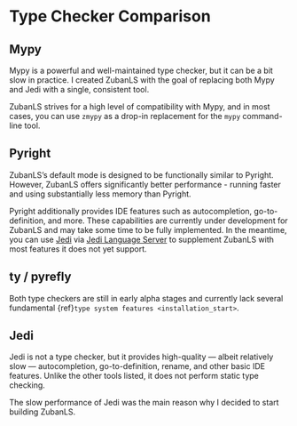 # Type Checker Comparison

## Mypy

Mypy is a powerful and well-maintained type checker, but it can be a bit slow
in practice. I created ZubanLS with the goal of replacing both Mypy and Jedi
with a single, consistent tool.

ZubanLS strives for a high level of compatibility with Mypy, and in most cases,
you can use `zmypy` as a drop-in replacement for the `mypy` command-line tool.

## Pyright

ZubanLS’s default mode is designed to be functionally similar to Pyright.
However, ZubanLS offers significantly better performance - running faster and
using substantially less memory than Pyright.

Pyright additionally provides IDE features such as autocompletion,
go-to-definition, and more. These capabilities are currently under development
for ZubanLS and may take some time to be fully implemented.
In the meantime, you can use [Jedi](https://github.com/davidhalter/jedi) via
[Jedi Language Server](https://github.com/pappasam/jedi-language-server/) to
supplement ZubanLS with most features it does not yet support.

## ty / pyrefly

Both type checkers are still in early alpha stages and currently lack several
fundamental {ref}`type system features <installation_start>`.


## Jedi

Jedi is not a type checker, but it provides high-quality — albeit relatively
slow — autocompletion, go-to-definition, rename, and other basic IDE features.
Unlike the other tools listed, it does not perform static type checking.

The slow performance of Jedi was the main reason why I decided to start
building ZubanLS.
